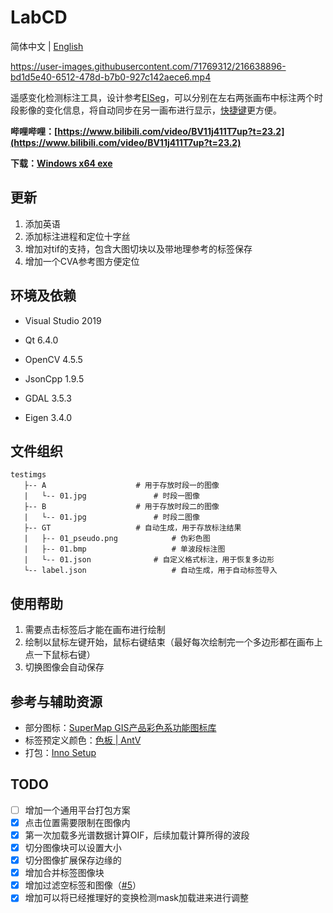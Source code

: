 # LabCD

简体中文 | [English](./README_EN.md)

https://user-images.githubusercontent.com/71769312/216638896-bd1d5e40-6512-478d-b7b0-927c142aece6.mp4

遥感变化检测标注工具，设计参考[EISeg](https://github.com/PaddlePaddle/PaddleSeg/tree/release/2.6/EISeg)，可以分别在左右两张画布中标注两个时段影像的变化信息，将自动同步在另一画布进行显示，[快捷键](https://github.com/geoyee/LabCD/wiki/%E5%BF%AB%E6%8D%B7%E9%94%AE%E5%88%97%E8%A1%A8)更方便。

**哔哩哔哩：[https://www.bilibili.com/video/BV11j411T7up?t=23.2](https://www.bilibili.com/video/BV11j411T7up?t=23.2)**

**下载：[Windows x64 exe](https://github.com/geoyee/LabCD/releases/download/0.2/LabCD-0.2-x64-setup.exe)**

## 更新

1. 添加英语
2.  添加标注进程和定位十字丝
4.  增加对tif的支持，包含大图切块以及带地理参考的标签保存
6.  增加一个CVA参考图方便定位

## 环境及依赖

- Visual Studio 2019

- Qt 6.4.0

- OpenCV 4.5.5

- JsonCpp 1.9.5

- GDAL 3.5.3

- Eigen 3.4.0

## 文件组织

```
testimgs
   ├-- A					# 用于存放时段一的图像
   |   └-- 01.jpg				# 时段一图像
   ├-- B					# 用于存放时段二的图像
   |   └-- 01.jpg				# 时段二图像
   ├-- GT					# 自动生成，用于存放标注结果
   |   ├-- 01_pseudo.png			# 伪彩色图
   |   ├-- 01.bmp			        # 单波段标注图
   |   └-- 01.json				# 自定义格式标注，用于恢复多边形
   └-- label.json	 		        # 自动生成，用于自动标签导入
```

## 使用帮助

1. 需要点击标签后才能在画布进行绘制
2. 绘制以鼠标左键开始，鼠标右键结束（最好每次绘制完一个多边形都在画布上点一下鼠标右键）
3. 切换图像会自动保存

## 参考与辅助资源

- 部分图标：[SuperMap GIS产品彩色系功能图标库](https://www.iconfont.cn/collections/detail?spm=a313x.7781069.1998910419.d9df05512&cid=32519)
- 标签预定义颜色：[色板 | AntV](https://antv.vision/zh/docs/specification/language/palette)
- 打包：[Inno Setup](https://jrsoftware.org/)

## TODO

- [ ] 增加一个通用平台打包方案
- [x] 点击位置需要限制在图像内
- [x] 第一次加载多光谱数据计算OIF，后续加载计算所得的波段
- [x] 切分图像块可以设置大小
- [x] 切分图像扩展保存边缘的
- [x] 增加合并标签图像块
- [x] 增加过滤空标签和图像（[#5](https://github.com/geoyee/LabCD/issues/5)）
- [x] 增加可以将已经推理好的变换检测mask加载进来进行调整
